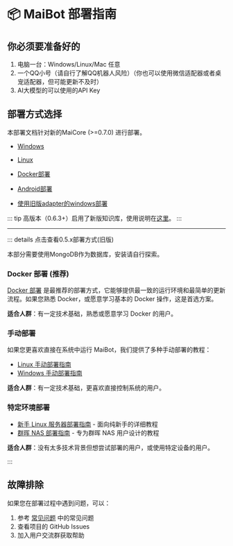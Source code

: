 # 📦 MaiBot 部署指南

## 你必须要准备好的

1. 电脑一台：Windows/Linux/Mac 任意
2. 一个QQ小号（请自行了解QQ机器人风险）（你也可以使用微信适配器或者桌宠适配器，但可能更新不及时）
3. AI大模型的可以使用的API Key

## 部署方式选择

本部署文档针对新的MaiCore (>=0.7.0) 进行部署。


- [Windows](mmc_deploy_windows)


- [Linux](mmc_deploy_linux)


- [Docker部署](mmc_deploy_docker)


- [Android部署](mmc_deploy_android)


- [使用旧版adapter的windows部署](./old/mmc_deploy_windows_old)

::: tip
高版本（0.6.3+）启用了新版知识库，使用说明在[这里](/manual/usage/lpmm)。
:::

---

::: details 点击查看0.5.x部署方式(旧版)

本部分需要使用MongoDB作为数据库，安装请自行探索。

### Docker 部署 (推荐)

[Docker 部署](./old/docker_deploy) 是最推荐的部署方式，它能够提供最一致的运行环境和最简单的更新流程。如果您熟悉 Docker，或愿意学习基本的 Docker 操作，这是首选方案。

**适合人群**：有一定技术基础，熟悉或愿意学习 Docker 的用户。

### 手动部署

如果您更喜欢直接在系统中运行 MaiBot，我们提供了多种手动部署的教程：

- [Linux 手动部署指南](./old/manual_deploy_linux)
- [Windows 手动部署指南](./old/manual_deploy_windows)

**适合人群**：有一定技术基础，更喜欢直接控制系统的用户。

### 特定环境部署

- [新手 Linux 服务器部署指南](./old/linux_deploy_guide_for_beginners) - 面向纯新手的详细教程
- [群晖 NAS 部署指南](./old/synology_deploy) - 专为群晖 NAS 用户设计的教程

**适合人群**：没有太多技术背景但想尝试部署的用户，或使用特定设备的用户。

:::

## 故障排除

如果您在部署过程中遇到问题，可以：

1. 参考 [常见问题](/faq/) 中的常见问题
2. 查看项目的 GitHub Issues
3. 加入用户交流群获取帮助
